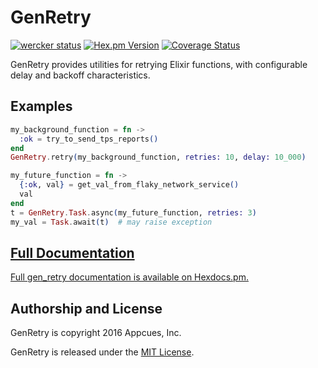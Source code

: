 # GenRetry

[![wercker status](https://app.wercker.com/status/d7a76e79ec3f8c3ffe6f373abfecd9a5/s "wercker status")](https://app.wercker.com/project/bykey/d7a76e79ec3f8c3ffe6f373abfecd9a5)
[![Hex.pm Version](http://img.shields.io/hexpm/v/gen_retry.svg?style=flat)](https://hex.pm/packages/gen_retry)
[![Coverage Status](https://coveralls.io/repos/appcues/gen_retry/badge.svg?branch=master&service=github)](https://coveralls.io/github/appcues/gen_retry?branch=master)

GenRetry provides utilities for retrying Elixir functions,
with configurable delay and backoff characteristics.


## Examples

```elixir
my_background_function = fn ->
  :ok = try_to_send_tps_reports()
end
GenRetry.retry(my_background_function, retries: 10, delay: 10_000)
```

```elixir
my_future_function = fn ->
  {:ok, val} = get_val_from_flaky_network_service()
  val
end
t = GenRetry.Task.async(my_future_function, retries: 3)
my_val = Task.await(t)  # may raise exception
```


## [Full Documentation](http://hexdocs.pm/gen_retry/GenRetry.html)

[Full gen_retry documentation is available on
Hexdocs.pm.](http://hexdocs.pm/gen_retry/GenRetry.html)


## Authorship and License

GenRetry is copyright 2016 Appcues, Inc.

GenRetry is released under the
[MIT License](https://github.com/appcues/gen_retry/blob/master/LICENSE.txt).

